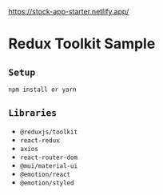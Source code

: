 https://stock-app-starter.netlify.app/

# Redux Toolkit Sample

## `Setup`

```
npm install or yarn
```

## `Libraries`

- `@reduxjs/toolkit`
- `react-redux`
- `axios`
- `react-router-dom`
- `@mui/material-ui`
- `@emotion/react`
- `@emotion/styled`
